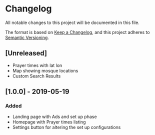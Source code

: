 # Changelog
All notable changes to this project will be documented in this file.

The format is based on [Keep a Changelog](https://keepachangelog.com/en/1.0.0/),
and this project adheres to [Semantic Versioning](https://semver.org/spec/v2.0.0.html).

## [Unreleased]
- Prayer times with lat lon
- Map showing mosque locations
- Custom Search Results

## [1.0.0] - 2019-05-19
### Added
- Landing page with Ads and set up phase
- Homepage with Prayer times listing
- Settings button for altering the set up configurations


